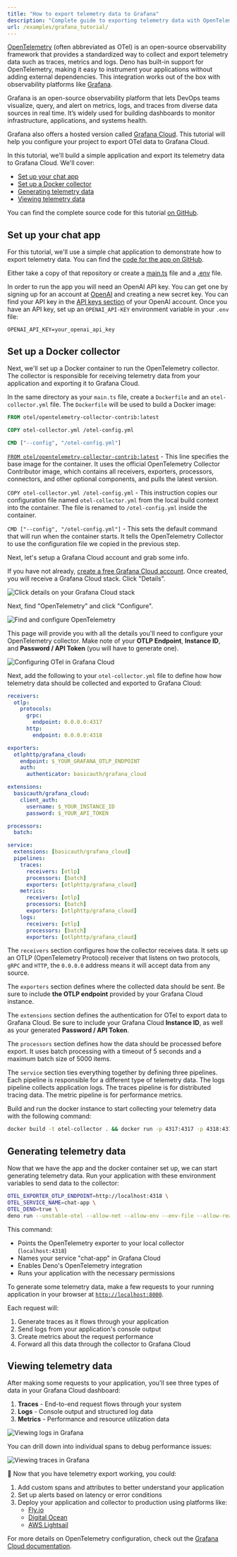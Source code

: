 ```yaml
---
title: "How to export telemetry data to Grafana"
description: "Complete guide to exporting telemetry data with OpenTelemetry and Grafana. Learn how to configure collectors, visualize traces, and monitor application performance."
url: /examples/grafana_tutorial/
---
```


[OpenTelemetry](https://opentelemetry.io/) (often abbreviated as OTel) is an
open-source observability framework that provides a standardized way to collect
and export telemetry data such as traces, metrics and logs. Deno has built-in
support for OpenTelemetry, making it easy to instrument your applications
without adding external dependencies. This integration works out of the box with
observability platforms like [Grafana](https://grafana.com/).

Grafana is an open-source observability platform that lets DevOps teams
visualize, query, and alert on metrics, logs, and traces from diverse data
sources in real time. It’s widely used for building dashboards to monitor
infrastructure, applications, and systems health.

Grafana also offers a hosted version called
[Grafana Cloud](https://grafana.com/products/cloud/). This tutorial will help
you configure your project to export OTel data to Grafana Cloud.

In this tutorial, we'll build a simple application and export its telemetry data
to Grafana Cloud. We'll cover:

- [Set up your chat app](#set-up-your-chat-app)
- [Set up a Docker collector](#set-up-a-docker-collector)
- [Generating telemetry data](#generating-telemetry-data)
- [Viewing telemetry data](#viewing-telemetry-data)

You can find the complete source code for this tutorial
[on GitHub](https://github.com/denoland/examples/tree/main/with-grafana).

## Set up your chat app

For this tutorial, we'll use a simple chat application to demonstrate how to
export telemetry data. You can find the
[code for the app on GitHub](https://github.com/denoland/examples/tree/main/with-grafana).

Either take a copy of that repository or create a
[main.ts](https://github.com/denoland/examples/blob/main/with-grafana/main.ts)
file and a
[.env](https://github.com/denoland/examples/blob/main/with-grafana/.env.example)
file.

In order to run the app you will need an OpenAI API key. You can get one by
signing up for an account at [OpenAI](https://platform.openai.com/signup) and
creating a new secret key. You can find your API key in the
[API keys section](https://platform.openai.com/account/api-keys) of your OpenAI
account. Once you have an API key, set up an `OPENAI_API-KEY` environment
variable in your `.env` file:

```env title=".env"
OPENAI_API_KEY=your_openai_api_key
```

## Set up a Docker collector

Next, we'll set up a Docker container to run the OpenTelemetry collector. The
collector is responsible for receiving telemetry data from your application and
exporting it to Grafana Cloud.

In the same directory as your `main.ts` file, create a `Dockerfile` and an
`otel-collector.yml` file. The `Dockerfile` will be used to build a Docker
image:

```dockerfile title="Dockerfile"
FROM otel/opentelemetry-collector-contrib:latest

COPY otel-collector.yml /otel-config.yml

CMD ["--config", "/otel-config.yml"]
```

[`FROM otel/opentelemetry-collector-contrib:latest`](https://hub.docker.com/r/otel/opentelemetry-collector-contrib/) -
This line specifies the base image for the container. It uses the official
OpenTelemetry Collector Contributor image, which contains all receivers,
exporters, processors, connectors, and other optional components, and pulls the
latest version.

`COPY otel-collector.yml /otel-config.yml` - This instruction copies our
configuration file named `otel-collector.yml` from the local build context into
the container. The file is renamed to `/otel-config.yml` inside the container.

`CMD ["--config", "/otel-config.yml"]` - This sets the default command that will
run when the container starts. It tells the OpenTelemetry Collector to use the
configuration file we copied in the previous step.

Next, let's setup a Grafana Cloud account and grab some info.

If you have not already,
[create a free Grafana Cloud account](https://grafana.com/auth/sign-up/create-user).
Once created, you will receive a Grafana Cloud stack. Click "Details".

![Click details on your Grafana Cloud stack](./images/how-to/grafana/grafana-1.png)

Next, find "OpenTelemetry" and click "Configure".

![Find and configure OpenTelemetry](./images/how-to/grafana/grafana-2.png)

This page will provide you with all the details you'll need to configure your
OpenTelemetry collector. Make note of your **OTLP Endpoint**, **Instance ID**,
and **Password / API Token** (you will have to generate one).

![Configuring OTel in Grafana Cloud](./images/how-to/grafana/grafana-3.png)

Next, add the following to your `otel-collector.yml` file to define how how
telemetry data should be collected and exported to Grafana Cloud:

```yml title="otel-collector.yml"
receivers:
  otlp:
    protocols:
      grpc:
        endpoint: 0.0.0.0:4317
      http:
        endpoint: 0.0.0.0:4318

exporters:
  otlphttp/grafana_cloud:
    endpoint: $_YOUR_GRAFANA_OTLP_ENDPOINT
    auth:
      authenticator: basicauth/grafana_cloud

extensions:
  basicauth/grafana_cloud:
    client_auth:
      username: $_YOUR_INSTANCE_ID
      password: $_YOUR_API_TOKEN

processors:
  batch:

service:
  extensions: [basicauth/grafana_cloud]
  pipelines:
    traces:
      receivers: [otlp]
      processors: [batch]
      exporters: [otlphttp/grafana_cloud]
    metrics:
      receivers: [otlp]
      processors: [batch]
      exporters: [otlphttp/grafana_cloud]
    logs:
      receivers: [otlp]
      processors: [batch]
      exporters: [otlphttp/grafana_cloud]
```

The `receivers` section configures how the collector receives data. It sets up
an OTLP (OpenTelemetry Protocol) receiver that listens on two protocols, `gRPC`
and `HTTP`, the `0.0.0.0` address means it will accept data from any source.

The `exporters` section defines where the collected data should be sent. Be sure
to include **the OTLP endpoint** provided by your Grafana Cloud instance.

The `extensions` section defines the authentication for OTel to export data to
Grafana Cloud. Be sure to include your Grafana Cloud **Instance ID**, as well as
your generated **Password / API Token**.

The `processors` section defines how the data should be processed before export.
It uses batch processing with a timeout of 5 seconds and a maximum batch size of
5000 items.

The `service` section ties everything together by defining three pipelines. Each
pipeline is responsible for a different type of telemetry data. The logs
pipeline collects application logs. The traces pipeline is for distributed
tracing data. The metric pipeline is for performance metrics.

Build and run the docker instance to start collecting your telemetry data with
the following command:

```sh
docker build -t otel-collector . && docker run -p 4317:4317 -p 4318:4318 otel-collector
```

## Generating telemetry data

Now that we have the app and the docker container set up, we can start
generating telemetry data. Run your application with these environment variables
to send data to the collector:

```sh
OTEL_EXPORTER_OTLP_ENDPOINT=http://localhost:4318 \
OTEL_SERVICE_NAME=chat-app \
OTEL_DENO=true \
deno run --unstable-otel --allow-net --allow-env --env-file --allow-read main.ts
```

This command:

- Points the OpenTelemetry exporter to your local collector (`localhost:4318`)
- Names your service "chat-app" in Grafana Cloud
- Enables Deno's OpenTelemetry integration
- Runs your application with the necessary permissions

To generate some telemetry data, make a few requests to your running application
in your browser at [`http://localhost:8000`](http://localhost:8000).

Each request will:

1. Generate traces as it flows through your application
2. Send logs from your application's console output
3. Create metrics about the request performance
4. Forward all this data through the collector to Grafana Cloud

## Viewing telemetry data

After making some requests to your application, you'll see three types of data
in your Grafana Cloud dashboard:

1. **Traces** - End-to-end request flows through your system
2. **Logs** - Console output and structured log data
3. **Metrics** - Performance and resource utilization data

![Viewing logs in Grafana](./images/how-to/grafana/grafana-logs.png)

You can drill down into individual spans to debug performance issues:

![Viewing traces in Grafana](./images/how-to/grafana/grafana-traces.png)

🦕 Now that you have telemetry export working, you could:

1. Add custom spans and attributes to better understand your application
2. Set up alerts based on latency or error conditions
3. Deploy your application and collector to production using platforms like:
   - [Fly.io](https://docs.deno.com/examples/deploying_deno_with_docker/)
   - [Digital Ocean](https://docs.deno.com/examples/digital_ocean_tutorial/)
   - [AWS Lightsail](https://docs.deno.com/examples/aws_lightsail_tutorial/)

For more details on OpenTelemetry configuration, check out the
[Grafana Cloud documentation](https://grafana.com/docs/grafana-cloud/monitor-applications/application-observability/collector/).
